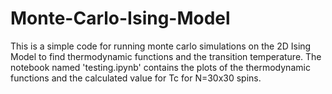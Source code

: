 # Monte-Carlo-Ising-Model

This is a simple code for running monte carlo simulations on the 2D Ising Model to find thermodynamic functions and the transition temperature. 
The notebook named 'testing.ipynb' contains the plots of the thermodynamic functions and the calculated value for Tc for N=30x30 spins.
